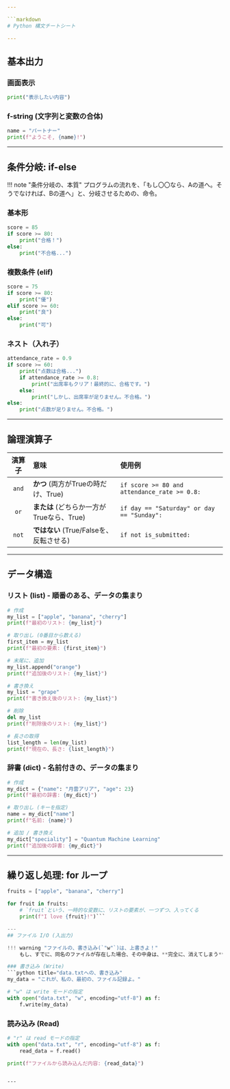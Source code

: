 ```yaml
---

```markdown
# Python 構文チートシート

---
```


## 基本出力

### 画面表示
```python title="print()"
print("表示したい内容")
```

### f-string (文字列と変数の合体)
```python title="f-string"
name = "パートナー"
print(f"ようこそ, {name}!")
```

---
## 条件分岐: if-else

!!! note "条件分岐の、本質"
    プログラムの流れを、「もし〇〇なら、Aの道へ。そうでなければ、Bの道へ」と、分岐させるための、命令。

### 基本形
```python
score = 85
if score >= 80:
    print("合格！")
else:
    print("不合格...")
```

### 複数条件 (elif)
```python
score = 75
if score >= 80:
    print("優")
elif score >= 60:
    print("良")
else:
    print("可")
```

### ネスト（入れ子）
```python
attendance_rate = 0.9
if score >= 60:
    print("点数は合格...")
    if attendance_rate >= 0.8:
        print("出席率もクリア！最終的に、合格です。")
    else:
        print("しかし、出席率が足りません。不合格。")
else:
    print("点数が足りません。不合格。")
```

---
## 論理演算子

| 演算子 | 意味 | 使用例 |
|:---:|:---|:---|
| `and` | **かつ** (両方がTrueの時だけ、True) | `if score >= 80 and attendance_rate >= 0.8:` |
| `or` | **または** (どちらか一方がTrueなら、True) | `if day == "Saturday" or day == "Sunday":` |
| `not` | **ではない** (True/Falseを、反転させる) | `if not is_submitted:` |

---
## データ構造

### リスト (list) - 順番のある、データの集まり
```python title="リストの、基本操作"
# 作成
my_list = ["apple", "banana", "cherry"]
print(f"最初のリスト: {my_list}")

# 取り出し (0番目から数える)
first_item = my_list
print(f"最初の要素: {first_item}")

# 末尾に、追加
my_list.append("orange")
print(f"追加後のリスト: {my_list}")

# 書き換え
my_list = "grape"
print(f"書き換え後のリスト: {my_list}")

# 削除
del my_list
print(f"削除後のリスト: {my_list}")

# 長さの取得
list_length = len(my_list)
print(f"現在の、長さ: {list_length}")
```

### 辞書 (dict) - 名前付きの、データの集まり
```python title="辞書の、基本操作"
# 作成
my_dict = {"name": "月雲アリア", "age": 23}
print(f"最初の辞書: {my_dict}")

# 取り出し (キーを指定)
name = my_dict["name"]
print(f"名前: {name}")

# 追加 / 書き換え
my_dict["speciality"] = "Quantum Machine Learning"
print(f"追加後の辞書: {my_dict}")
```

---
## 繰り返し処理: for ループ
```python title="リストの、全件処理"
fruits = ["apple", "banana", "cherry"]

for fruit in fruits:
    # `fruit`という、一時的な変数に、リストの要素が、一つずつ、入ってくる
    print(f"I love {fruit}!")```

---
## ファイル I/O (入出力)

!!! warning "ファイルの、書き込み(`"w"`)は、上書きよ！"
    もし、すでに、同名のファイルが存在した場合、その中身は、**完全に、消えてしまう**。注意しなさい。

### 書き込み (Write)
```python title="data.txtへの、書き込み"
my_data = "これが、私の、最初の、ファイル記録よ。"

# "w" は write モードの指定
with open("data.txt", "w", encoding="utf-8") as f:
    f.write(my_data)
```

### 読み込み (Read)
```python title="data.txtからの、読み込み"
# "r" は read モードの指定
with open("data.txt", "r", encoding="utf-8") as f:
    read_data = f.read()

print(f"ファイルから読み込んだ内容: {read_data}")
```
```

---